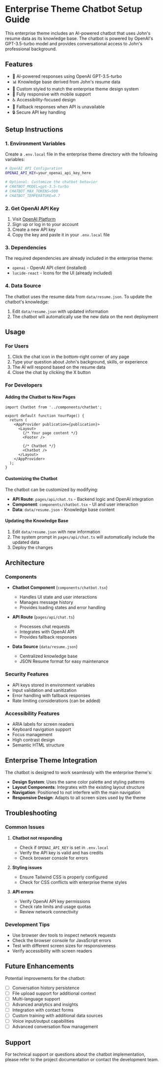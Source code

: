 # Enterprise Theme Chatbot Setup Guide

This enterprise theme includes an AI-powered chatbot that uses John's resume data as its knowledge base. The chatbot is powered by OpenAI's GPT-3.5-turbo model and provides conversational access to John's professional background.

## Features

- 🤖 AI-powered responses using OpenAI GPT-3.5-turbo
- 📊 Knowledge base derived from John's resume data
- 🎨 Custom styled to match the enterprise theme design system
- 📱 Fully responsive with mobile support
- ♿ Accessibility-focused design
- 🔄 Fallback responses when API is unavailable
- 🔒 Secure API key handling

## Setup Instructions

### 1. Environment Variables

Create a `.env.local` file in the enterprise theme directory with the following variables:

```bash
# OpenAI API Configuration
OPENAI_API_KEY=your_openai_api_key_here

# Optional: Customize the chatbot behavior
# CHATBOT_MODEL=gpt-3.5-turbo
# CHATBOT_MAX_TOKENS=500
# CHATBOT_TEMPERATURE=0.7
```

### 2. Get OpenAI API Key

1. Visit [OpenAI Platform](https://platform.openai.com/api-keys)
2. Sign up or log in to your account
3. Create a new API key
4. Copy the key and paste it in your `.env.local` file

### 3. Dependencies

The required dependencies are already included in the enterprise theme:
- `openai` - OpenAI API client (installed)
- `lucide-react` - Icons for the UI (already included)

### 4. Data Source

The chatbot uses the resume data from `data/resume.json`. To update the chatbot's knowledge:

1. Edit `data/resume.json` with updated information
2. The chatbot will automatically use the new data on the next deployment

## Usage

### For Users

1. Click the chat icon in the bottom-right corner of any page
2. Type your question about John's background, skills, or experience
3. The AI will respond based on the resume data
4. Close the chat by clicking the X button

### For Developers

#### Adding the Chatbot to New Pages

```tsx
import Chatbot from '../components/chatbot';

export default function YourPage() {
  return (
    <AppProvider publication={publication}>
      <Layout>
        {/* Your page content */}
        <Footer />
        
        {/* Chatbot */}
        <Chatbot />
      </Layout>
    </AppProvider>
  );
}
```

#### Customizing the Chatbot

The chatbot can be customized by modifying:

- **API Route**: `pages/api/chat.ts` - Backend logic and OpenAI integration
- **Component**: `components/chatbot.tsx` - UI and user interaction
- **Data**: `data/resume.json` - Knowledge base content

#### Updating the Knowledge Base

1. Edit `data/resume.json` with new information
2. The system prompt in `pages/api/chat.ts` will automatically include the updated data
3. Deploy the changes

## Architecture

### Components

- **Chatbot Component** (`components/chatbot.tsx`)
  - Handles UI state and user interactions
  - Manages message history
  - Provides loading states and error handling

- **API Route** (`pages/api/chat.ts`)
  - Processes chat requests
  - Integrates with OpenAI API
  - Provides fallback responses

- **Data Source** (`data/resume.json`)
  - Centralized knowledge base
  - JSON Resume format for easy maintenance

### Security Features

- API keys stored in environment variables
- Input validation and sanitization
- Error handling with fallback responses
- Rate limiting considerations (can be added)

### Accessibility Features

- ARIA labels for screen readers
- Keyboard navigation support
- Focus management
- High contrast design
- Semantic HTML structure

## Enterprise Theme Integration

The chatbot is designed to work seamlessly with the enterprise theme's:

- **Design System**: Uses the same color palette and styling patterns
- **Layout Components**: Integrates with the existing layout structure
- **Navigation**: Positioned to not interfere with the main navigation
- **Responsive Design**: Adapts to all screen sizes used by the theme

## Troubleshooting

### Common Issues

1. **Chatbot not responding**
   - Check if `OPENAI_API_KEY` is set in `.env.local`
   - Verify the API key is valid and has credits
   - Check browser console for errors

2. **Styling issues**
   - Ensure Tailwind CSS is properly configured
   - Check for CSS conflicts with enterprise theme styles

3. **API errors**
   - Verify OpenAI API key permissions
   - Check rate limits and usage quotas
   - Review network connectivity

### Development Tips

- Use browser dev tools to inspect network requests
- Check the browser console for JavaScript errors
- Test with different screen sizes for responsiveness
- Verify accessibility with screen readers

## Future Enhancements

Potential improvements for the chatbot:

- [ ] Conversation history persistence
- [ ] File upload support for additional context
- [ ] Multi-language support
- [ ] Advanced analytics and insights
- [ ] Integration with contact forms
- [ ] Custom training with additional data sources
- [ ] Voice input/output capabilities
- [ ] Advanced conversation flow management

## Support

For technical support or questions about the chatbot implementation, please refer to the project documentation or contact the development team.
